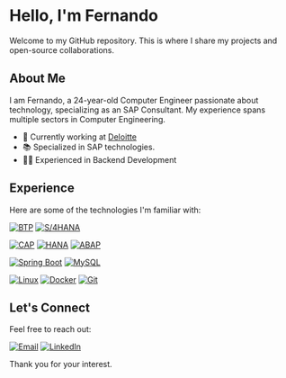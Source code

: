 # Hello, I'm Fernando

Welcome to my GitHub repository. This is where I share my projects and open-source collaborations.

## About Me

I am Fernando, a 24-year-old Computer Engineer passionate about technology, specializing as an SAP Consultant. My experience spans multiple sectors in Computer Engineering.

- 💼 Currently working at [Deloitte](https://www.deloitte.com/)
- 📚 Specialized in SAP technologies.
- 👨‍💻 Experienced in Backend Development

## Experience

Here are some of the technologies I'm familiar with:

[![BTP](https://img.shields.io/badge/BTP-0FAAFF?style=for-the-badge&logo=sap&logoColor=white)](https://www.sap.com/products/technology-platform/what-is-sap-business-technology-platform.html)
[![S/4HANA](https://img.shields.io/badge/S%2F4HANA-0FAAFF?style=for-the-badge&logo=sap&logoColor=white)](https://www.sap.com/products/erp/s4hana.html)

[![CAP](https://img.shields.io/badge/CAP-0FAAFF?style=for-the-badge&logo=sap&logoColor=white)](https://cap.cloud.sap/docs/)
[![HANA](https://img.shields.io/badge/HANA-0FAAFF?style=for-the-badge&logo=sap&logoColor=white)](https://www.sap.com/products/technology-platform/hana/what-is-sap-hana.html)
[![ABAP](https://img.shields.io/badge/ABAP-0FAAFF?style=for-the-badge&logo=sap&logoColor=white)](https://www.sap.com/products/technology-platform/abap.html)

[![Spring Boot](https://img.shields.io/badge/Spring%20Boot-6DB33F?style=for-the-badge&logo=spring&logoColor=white)](https://spring.io/projects/spring-boot)
[![MySQL](https://img.shields.io/badge/MySQL-4479A1?style=for-the-badge&logo=mysql&logoColor=white)](https://www.mysql.com/)

[![Linux](https://img.shields.io/badge/Linux-FCC624?style=for-the-badge&logo=linux&logoColor=black)](https://www.linux.org/)
[![Docker](https://img.shields.io/badge/Docker-384d54?style=for-the-badge&logo=Docker&logoColor=0db7ed)](https://www.docker.com/)
[![Git](https://img.shields.io/badge/Git-F05032?style=for-the-badge&logo=git&logoColor=white)](https://git-scm.com/)

## Let's Connect

Feel free to reach out:

[![Email](https://img.shields.io/badge/Email-D14836?style=for-the-badge&logo=gmail&logoColor=white)](mailto:RBFernando99@gmail.com)
[![LinkedIn](https://img.shields.io/badge/LinkedIn-0A66C2?style=for-the-badge&logo=linkedin&logoColor=white)](https://www.linkedin.com/in/RBFernando99/)

Thank you for your interest.
